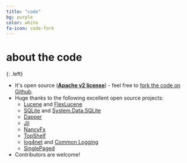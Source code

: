 ```yaml
---
title: "code"
bg: purple
color: white
fa-icon: code-fork
---
```


# **about the code**

{: .left}
- It's open source ([**Apache v2 license**](http://www.apache.org/licenses)) - feel free to [fork the code on Github](https://github.com/cris-almodovar/expando-db).
- Huge thanks to the following excellent open source projects:
  * [Lucene](https://lucene.apache.org/core) and [FlexLucene](https://github.com/FlexSearch/FlexLucene)
  * [SQLite](https://www.sqlite.org) and [System.Data.SQLite](https://system.data.sqlite.org)
  * [Dapper](https://github.com/StackExchange/dapper-dot-net)
  * [Jil](https://github.com/kevin-montrose/Jil)
  * [NancyFx](https://github.com/NancyFx/Nancy)
  * [TopShelf](https://github.com/Topshelf/Topshelf)
  * [log4net](https://logging.apache.org/log4net) and [Common Logging](https://github.com/net-commons/common-logging)
  * [SinglePaged](https://github.com/t413/SinglePaged)
- Contributors are welcome!